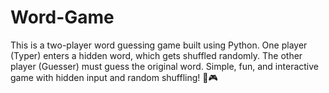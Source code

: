 # Word-Game
This is a two-player word guessing game built using Python. One player (Typer) enters a hidden word, which gets shuffled randomly. The other player (Guesser) must guess the original word. Simple, fun, and interactive game with hidden input and random shuffling! 🚀🎮
